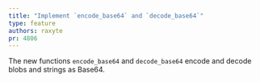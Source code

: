 ```yaml
---
title: "Implement `encode_base64` and `decode_base64`"
type: feature
authors: raxyte
pr: 4806
---
```


The new functions `encode_base64` and `decode_base64` encode and
decode blobs and strings as Base64.
